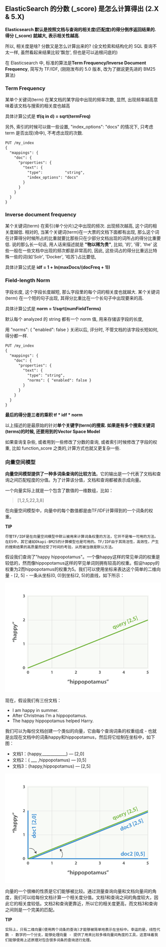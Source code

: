## ElasticSearch 的分数 (_score) 是怎么计算得出 (2.X & 5.X)

**Elasticsearch 默认是按照文档与查询的相关度(匹配度)的得分倒序返回结果的. 得分 (_score) 就越大, 表示相关性越高**.

所以, 相关度是啥? 分数又是怎么计算出来的? (全文检索和结构化的 SQL 查询不太一样, 虽然看起来结果比较'飘忽', 但也是可以追根问底的)

在 Elasticsearch 中, 标准的算法是**Term Frequency/Inverse Document Frequency**, 简写为 TF/IDF, (刚刚发布的 5.0 版本, 改为了据说更先进的 BM25 算法)

### Term Frequency

某单个关键词(term) 在某文档的某字段中出现的频率次数, 显然, 出现频率越高意味着该文档与搜索的相关度也越高

具体计算公式是 **tf(q in d) = sqrt(termFreq)**

另外, 索引的时候可以做一些设置, "index_options": "docs" 的情况下, 只考虑 term 是否出现(命中), 不考虑出现的次数.
```
PUT /my_index
{
  "mappings": {
    "doc": {
      "properties": {
        "text": {
          "type":          "string",
          "index_options": "docs"
        }
      }
    }
  }
}
```
### Inverse document frequency

某个关键词(term) 在索引(单个分片)之中出现的频次. 出现频次越高, 这个词的相关度越低. 相对的, 当某个关键词(term)在一大票的文档下面都有出现, 那么这个词在计算得分时候所占的比重就要比那些只在少部分文档出现的词所占的得分比重要低. 说的那么长一句话, 用人话来描述就是 **"物以稀为贵"**, 比如, '的', '得', 'the' 这些一般在一些文档中出现的频次都是非常高的, 因此, 这些词占的得分比重远比特殊一些的词(如'Solr', 'Docker', '哈苏')占比要低,

具体计算公式是 **idf = 1 + ln(maxDocs/(docFreq + 1))**

### Field-length Norm

字段长度, 这个字段长度越短, 那么字段里的每个词的相关度也就越大. 某个关键词(term) 在一个短的句子出现, 其得分比重比在一个长句子中出现要来的高.

具体计算公式是 **norm = 1/sqrt(numFieldTerms)**

默认每个 analyzed 的 string 都有一个 norm 值, 用来存储该字段的长度,

用 "norms": { "enabled": false } 关闭以后, 评分时, 不管文档的该字段长短如何, 得分都一样.
```
PUT /my_index
{
  "mappings": {
    "doc": {
      "properties": {
        "text": {
          "type": "string",
          "norms": { "enabled": false }
        }
      }
    }
  }
}
```
**最后的得分是三者的乘积 tf * idf * norm**

以上描述的是最原始的针对**单个关键字(term)**的搜索. 如果是有**多个搜索关键词(terms)**的时候, 还要用到的**Vector Space Model**

如果查询复杂些, 或者用到一些修改了分数的查询, 或者索引时候修改了字段的权重, 比如 function_score 之类的,计算方式也就又更复杂一些.

### 向量空间模型

**向量空间模型提供了一种多词条查询的比较方法**。它的输出是一个代表了文档和查询之间匹配程度的分值。为了计算该分值，文档和查询都被表示成向量。

一个向量实际上就是一个包含了数值的一维数组，比如：

> [1,2,5,22,3,8]

在向量空间模型中，向量中的每个数值都是由TF/IDF计算得到的一个词条的权重。

**TIP**
```
尽管TF/IDF是在向量空间模型中默认被用来计算词条权重的方法，它并不是唯一可用的方法。在ES中，其它诸如Okapi-BM25的计算模型也是可用的。TF/IDF由于其简洁性，高效性，产生的搜索结果的高质量而经受了时间的考验，从而被当做是默认方法。
```
假设我们查询了"happy hippopotamus"。一个像happy这样的常见单词的权重是较低的，然而像hippopotamus这样的罕见单词则拥有较高的权重。假设happy的权重为2而hippopotamus的权重为5。我们可以使用坐标来表达这个简单的二维向量 - [2, 5] - 一条从坐标(0, 0)到坐标(2, 5)的直线，如下所示：

![es_1](https://github.com/yueyuanyang/knowledge/blob/master/elasticsearch/img/es_1.png)

现在，假设我们有三份文档：

- I am happy in summer.
- After Christmas I’m a hippopotamus.
- The happy hippopotamus helped Harry.

我们可以为每份文档创建一个类似的向量，它由每个查询词条的权重组成 - 也就是出现在文档中的词条happy和hippopotamus，然后将它绘制在坐标中，如下图：

- 文档1：(happy,____________) — [2,0]
- 文档2：( ___ ,hippopotamus) — [0,5]
- 文档3：(happy,hippopotamus) — [2,5]

![es_2](https://github.com/yueyuanyang/knowledge/blob/master/elasticsearch/img/es_2.png)

向量的一个很棒的性质是它们能够被比较。通过测量查询向量和文档向量间的角度，我们可以给每份文档计算一个相关度分值。文档1和查询之间的角度较大，因此它的相关度较低。文档2和查询更靠近，所以它的相关度更高，而文档3和查询之间则是一个完美的匹配。

**TIP**

```
实际上，只有二维向量(使用两个词条的查询)才能够被简单地表示在坐标中。幸运的是，线性代数 - 数学的一个分支，能够处理向量 - 提供了用来比较多维向量间角度的工具，这意味着我们能够使用上述原理对包含很多词条的查询进行处理。
```

